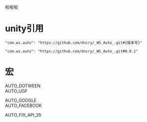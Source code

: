 啦啦啦

# unity引用
`"com.ws.auto": "https://github.com/dncry/_WS_Auto_.git#{版本号}"`    

`"com.ws.auto": "https://github.com/dncry/_WS_Auto_.git#0.0.1"`

# 宏 

AUTO_DOTWEEN  
AUTO_UGF  

AUTO_GOOGLE  
AUTO_FACEBOOK  

AUTO_FIX_API_35
